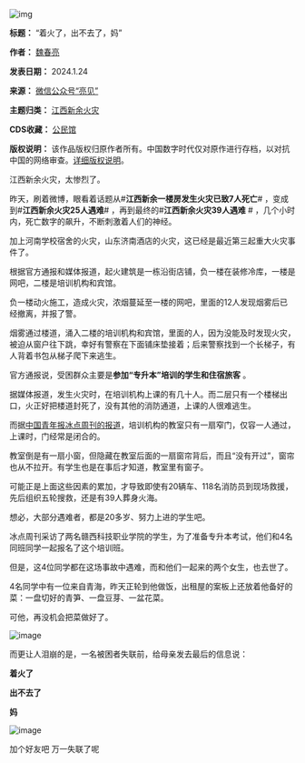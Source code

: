 ![img](https://chinadigitaltimes.net/chinese/files/2024/01/post-704574-65b5dee4ad676.)




**标题：** “着火了，出不去了，妈”  

**作者：** [魏春亮](https://chinadigitaltimes.net/space/魏春亮)  

**发表日期：** 2024.1.24  

**来源：** [微信公众号“亮见”](https://mp.weixin.qq.com/s/oMJy_trFhEb6KiwxFxiMeQ)  

**主题归类：** [江西新余火灾](https://chinadigitaltimes.net/space/江西新余火灾)  

**CDS收藏：** [公民馆](https://chinadigitaltimes.net/space/%E5%85%AC%E6%B0%91%E9%A6%86)  

**版权说明：** 该作品版权归原作者所有。中国数字时代仅对原作进行存档，以对抗中国的网络审查。[详细版权说明](https://chinadigitaltimes.net/chinese/copyright)。


江西新余火灾，太惨烈了。


昨天，刷着微博，眼看着话题从#**江西新余一楼房发生火灾已致7人死亡**# ，变成到#**江西新余火灾25人遇难**# ，再到最终的#**江西新余火灾39人遇难** # ，几个小时内，死亡数字的飙升，不断刺激着人们的神经。


加上河南学校宿舍的火灾，山东济南酒店的火灾，这已经是最近第三起重大火灾事件了。


根据官方通报和媒体报道，起火建筑是一栋沿街店铺，负一楼在装修冷库，一楼是网吧，二楼是培训机构和宾馆。


负一楼动火施工，造成火灾，浓烟蔓延至一楼的网吧，里面的12人发现烟雾后已经撤离，并报了警。


烟雾通过楼道，涌入二楼的培训机构和宾馆，里面的人，因为没能及时发现火灾，被迫从窗户往下跳，幸好有警察在下面铺床垫接着；后来警察找到一个长梯子，有人背着书包从梯子爬下来逃生。


官方通报说，受困群众主要是**参加“专升本”培训的学生和住宿旅客** 。


据媒体报道，发生火灾时，在培训机构上课的有几十人。而二层只有一个楼梯出口，火正好把楼道封死了，没有其他的消防通道，上课的人很难逃生。


而据[中国青年报冰点周刊的报道](https://mp.weixin.qq.com/s?__biz=MjM5MDQ3MTEyMQ==\&mid=2653340975\&idx=1\&sn=d578a7e325a808a54a704abd45132282\&scene=21#wechat_redirect)，培训机构的教室只有一扇窄门，仅容一人通过，上课时，门经常是闭合的。


教室倒是有一扇小窗，但隐藏在教室后面的一扇窗帘背后，而且“没有开过”，窗帘也从不拉开。有学生也是在事后才知道，教室里有窗子。


可能正是上面这些因素的累加，才导致即使有20辆车、118名消防员到现场救援，先后组织五轮搜救，还是有39人葬身火海。


想必，大部分遇难者，都是20多岁、努力上进的学生吧。


冰点周刊采访了两名赣西科技职业学院的学生，为了准备专升本考试，他们和4名同班同学一起报名了这个培训班。


但是，这4位同学都在这场事故中遇难，而和他们一起来的两个女生，也去世了。


4名同学中有一位来自青海，昨天正轮到他做饭，出租屋的案板上还放着他备好的菜：一盘切好的青笋、一盘豆芽、一盆花菜。


可他，再没机会把菜做好了。


![image](https://chinadigitaltimes.net/chinese/files/2024/01/post-704574-65b5dee4b5ef2.)


而更让人泪崩的是，一名被困者失联前，给母亲发去最后的信息说：


**着火了** 


**出不去了** 


**妈** 


![image](https://chinadigitaltimes.net/chinese/files/2024/01/post-704574-65b5dee4c0982.png)  

加个好友吧 万一失联了呢

